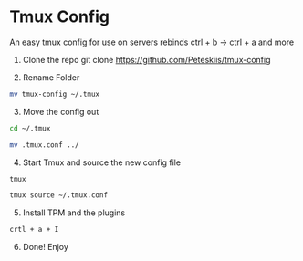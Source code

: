 # Tmux Config

An easy tmux config for use on servers
rebinds ctrl + b -> ctrl + a and more

1. Clone the repo
   git clone https://github.com/Peteskiis/tmux-config

2. Rename Folder

```bash
mv tmux-config ~/.tmux
```

3. Move the config out

```bash
cd ~/.tmux

mv .tmux.conf ../
```

4. Start Tmux and source the new config file

```bash
tmux

tmux source ~/.tmux.conf
```

5. Install TPM and the plugins

```bash
crtl + a + I
```

6. Done! Enjoy
